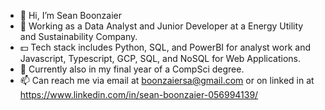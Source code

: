 - 👋 Hi, I’m Sean Boonzaier
- 👀 Working as a Data Analyst and Junior Developer at a Energy Utility and Sustainability Company.
- :dollar: Tech stack includes Python, SQL, and PowerBI for analyst work and Javascript, Typescript, GCP, SQL, and NoSQL for Web Applications.
- 🌱 Currently also in my final year of a CompSci degree.
- 📫 Can reach me via email at boonzaiersa@gmail.com or on linked in at https://www.linkedin.com/in/sean-boonzaier-056994139/

<!---
SKYWVRD/SKYWVRD is a ✨ special ✨ repository because its `README.md` (this file) appears on your GitHub profile.
You can click the Preview link to take a look at your changes.
--->
